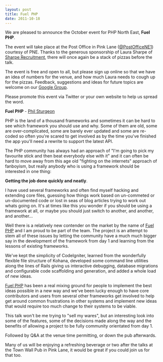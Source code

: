 ```yaml
---
layout: post
title: Fuel PHP
date: 2011-10-18
---
```


We are pleased to announce the October event for PHP North East, **Fuel PHP**.

The event will take place at the Post Office in Pink Lane ([@PostOfficeNE1][1]) courtesy of PNE.  Thanks to the generous sponsorship of Laura Sharpe of [Sharpe Recruitment][2], there will once again be a stack of pizzas before the talk.

The event is free and open to all, but please sign up online so that we have an idea of numbers for the venue, and how much Laura needs to cough up for the pizzas.  Feedback, suggestions and ideas for future topics are welcome on our [Google Group][3].

Please promote this event via Twitter or your own website to help us spread the word.

**Fuel PHP** - [Phil Sturgeon][4]

PHP is the land of a thousand frameworks and sometimes it can be hard to see which framework you should use and why. Some of them are old, some are over-complicated, some are barely ever updated and some are re-coded so often you're scared to get involved as by the time you've finished the app you'll need a rewrite to support the latest API.

The PHP community has always had an approach of "I'm going to pick my favourite stick and then beat everybody else with it" and it can often be hard to move away from this age old "fighting on the internets" approach of fanboyism, but really anybody who is using a framework should be interested in one thing:

**Getting the job done quickly and neatly**.
    
I have used several frameworks and often find myself hacking and extending core files, guessing how things work based on un-commeted or un-documented code or lost in seas of blog articles trying to work out whats going on. It's at times like this you wonder if you should be using a framework at all, or maybe you should just switch to another, and another, and another...

Well there is a relatively new contender on the market by the name of [Fuel PHP][5] and I am proud to be part of the team. The project is an attempt to stem all of these issues by letting the community have a much much bigger say in the development of the framework from day 1 and learning from the lessons of existing frameworks.

We've kept the simplicity of CodeIgniter, learned from the wonderfully flexible file structure of Kohana, developed some command line utilities along the lines of Rails giving us interactive debugging, database migrations and configurable code scaffolding and generation, and added a whole load of new ideas.

[Fuel PHP][5] has been a real mixing ground for people to implement the best ideas possible in a new way and we've been lucky enough to have core contributors and users from several other frameworks get involved to help get around common frustrations in other systems and implement new ideas that would require too much change to their systems to be viable.

This talk won't be me trying to "sell my wares", but an interesting look into some of the features, some of the decisions made along the way and the benefits of allowing a project to be fully community orientated from day 1.

Followed by Q&A at the venue time permitting, or down the pub afterwards.

Many of us will be enjoying a refreshing beverage or two after the talks at the Town Wall Pub in Pink Lane, it would be great if you could join us for that too.

[1]: http://twitter.com/postofficene1
[2]: http://sharperecruitment.co.uk/
[3]: http://groups.google.com/group/php-north-east
[4]: http://twitter.com/philsturgeon
[5]: http://fuelphp.com/

